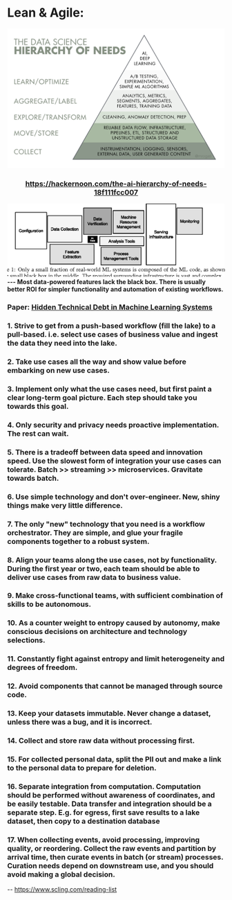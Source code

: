 # Lean & Agile:
![](https://github.com/ankumar/Architecture/blob/master/images/The%20AI%20Hierarchy%20of%20Needs.png)
### <p align="center"> https://hackernoon.com/the-ai-hierarchy-of-needs-18f111fcc007 </p>

![](https://github.com/ankumar/Architecture/blob/master/images/Hidden%20Technical%20Debt%20in%20ML%20Systems.png)
**--- Most data-powered features lack the black box. There is usually better ROI for simpler functionality and automation of existing workflows.**
### Paper: [Hidden Technical Debt in Machine Learning Systems](https://papers.nips.cc/paper/5656-hidden-technical-debt-in-machine-learning-systems.pdf)

### 1. Strive to get from a push-based workflow (fill the lake) to a pull-based. i.e. select use cases of business value and ingest the data they need into the lake.
### 2. Take use cases all the way and show value before embarking on new use cases.
### 3. Implement only what the use cases need, but first paint a clear long-term goal picture. Each step should take you towards this goal.
### 4. Only security and privacy needs proactive implementation. The rest can wait.
### 5. There is a tradeoff between data speed and innovation speed. Use the slowest form of integration your use cases can tolerate. Batch >> streaming >> microservices. Gravitate towards batch.
### 6. Use simple technology and don't over-engineer. New, shiny things make very little difference.
### 7. The only "new" technology that you need is a workflow orchestrator. They are simple, and glue your fragile components together to a robust system. 
### 8. Align your teams along the use cases, not by functionality. During the first year or two, each team should be able to deliver use cases from raw data to business value.
### 9. Make cross-functional teams, with sufficient combination of skills to be autonomous.
### 10. As a counter weight to entropy caused by autonomy, make conscious decisions on architecture and technology selections.
### 11. Constantly fight against entropy and limit heterogeneity and degrees of freedom.
### 12. Avoid components that cannot be managed through source code.
### 13. Keep your datasets immutable. Never change a dataset, unless there was a bug, and it is incorrect.
### 14. Collect and store raw data without processing first. 
### 15. For collected personal data, split the PII out and make a link to the personal data to prepare for deletion.
### 16. Separate integration from computation. Computation should be performed without awareness of coordinates, and be easily testable. Data transfer and integration should be a separate step. E.g. for egress, first save results to a lake dataset, then copy to a destination database
### 17. When collecting events, avoid processing, improving quality, or reordering. Collect the raw events and partition by arrival time, then curate events in batch (or stream) processes. Curation needs depend on downstream use, and you should avoid making a global decision.

-- https://www.scling.com/reading-list

